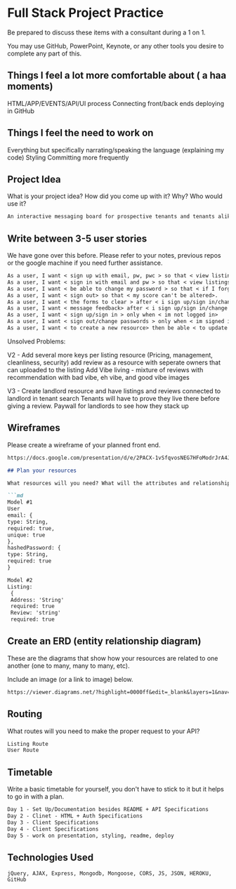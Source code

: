 # Full Stack Project Practice

Be prepared to discuss these items with a consultant during a 1 on 1.

You may use GitHub, PowerPoint, Keynote, or any other tools you desire to
complete any part of this.

## Things I feel a lot more comfortable about ( a haa moments)

HTML/APP/EVENTS/API/UI process
Connecting front/back ends
deploying in GitHub

## Things I feel the need to work on

Everything but specifically narrating/speaking the language (explaining my code)
Styling
Committing more frequently

## Project Idea

What is your project idea?  How did you come up with it? Why? Who would use it?

```md
An interactive messaging board for prospective tenants and tenants alike to provide a better understanding of living conditions before signing on the dotted line.

```

## Write between 3-5 user stories

We have gone over this before. Please refer to your notes, previous repos or the
google machine if you need further assistance.

```md
As a user, I want < sign up with email, pw, pwc > so that < view listings >.
As a user, I want < sign in with email and pw > so that < view listings >.
As a user, I want < be able to change my password > so that < if I forget my password>.
As a user, I want < sign out> so that < my score can't be altered>.
As a user, I want < the forms to clear > after < i sign up/sign in/change password/sign out>
As a user, I want < message feedback> after < i sign up/sign in/change password/sign out>
As a user, I want < sign up/sign in > only when < im not logged in>
As a user, I want < sign out/change passwords > only when < im signed in>
As a user, I want < to create a new resource> then be able < to update or delete the resource>
```
Unsolved Problems:

V2 - Add several more keys per listing resource (Pricing, management, cleanliness, security)
     add review as a resource with seperate owners that can uploaded to the listing
     Add Vibe living - mixture of reviews with recommendation with bad vibe, eh vibe, and good vibe images


V3 - Create landlord resource and have listings and reviews connected to landlord in tenant search
     Tenants will have to prove they live there before giving a review.
     Paywall for landlords to see how they stack up


## Wireframes

Please create a wireframe of your planned front end.

```md
https://docs.google.com/presentation/d/e/2PACX-1vSfqvosNEG7HFoModrJrA4JNP3x7D6y7zTzhYvZiCRw73JWG4YpIWazzLt2ItdamRHCJMinNjYJvXbb/pub?start=false&loop=false&delayms=3000```

## Plan your resources

What resources will you need? What will the attributes and relationships be?

```md
Model #1
User
email: {
type: String,
required: true,
unique: true
},
hashedPassword: {
type: String,
required: true
}

Model #2
Listing:
 {
 Address: 'String'
 required: true
 Review: 'string'
 required: true


```

## Create an ERD (entity relationship diagram)

These are the diagrams that show how your resources are related to one another
(one to many, many to many, etc).

Include an image (or a link to image) below.

```md
https://viewer.diagrams.net/?highlight=0000ff&edit=_blank&layers=1&nav=1#G1SmyvpyX-PMLzM2Y9xw1IHWvoLgIVgl1K
```

## Routing

What routes will you need to make the proper request to your API?

```md
Listing Route
User Route
```

## Timetable

Write a basic timetable for yourself, you don't have to stick to it but it
helps to go in with a plan.

```md
Day 1 - Set Up/Documentation besides README + API Specifications
Day 2 - Clinet - HTML + Auth Specifications
Day 3 - Client Specifications
Day 4 - Client Specifications
Day 5 - work on presentation, styling, readme, deploy
```
## Technologies Used

```
jQuery, AJAX, Express, Mongodb, Mongoose, CORS, JS, JSON, HEROKU, GitHub
```
